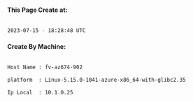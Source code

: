 
   
#### This Page Create at:

```bash

2023-07-15 - 18:28:48 UTC

```

#### Create By Machine:

```bash

Host Name : fv-az674-902

platform  : Linux-5.15.0-1041-azure-x86_64-with-glibc2.35

Ip Local  : 10.1.0.25

```

